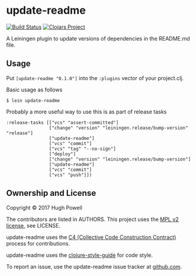 # update-readme

[![Build Status](https://travis-ci.org/HughPowell/update-readme.svg?branch=master)](https://travis-ci.org/HughPowell/update-readme)
[![Clojars Project](https://img.shields.io/clojars/v/update-readme.svg)](https://clojars.org/update-readme)

A Leiningen plugin to update versions of dependencies in the README.md file.

## Usage

Put `[update-readme "0.1.0"]` into the `:plugins` vector of your project.clj.

Basic usage as follows

    $ lein update-readme

Probably a more useful way to use this is as part of release tasks

    :release-tasks [["vcs" "assert-committed"]
                    ["change" "version" "leiningen.release/bump-version" "release"]
                    ["update-readme"]
                    ["vcs" "commit"]
                    ["vcs" "tag" "--no-sign"]
                    ["deploy"]
                    ["change" "version" "leiningen.release/bump-version"]
                    ["update-readme"]
                    ["vcs" "commit"]
                    ["vcs" "push"]])

## Ownership and License

Copyright © 2017 Hugh Powell

The contributors are listed in AUTHORS. This project uses the [MPL v2 license](https://www.mozilla.org/en-US/MPL/2.0/), see LICENSE.

update-readme uses the [C4 (Collective Code Construction Contract)](https://rfc.zeromq.org/spec:42/C4) process for contributions.

update-readme uses the [clojure-style-guide](https://github.com/bbatsov/clojure-style-guide) for code style.

To report an issue, use the update-readme issue tracker at [github.com](https://github.com/HughPowell/update-readme/issues).
